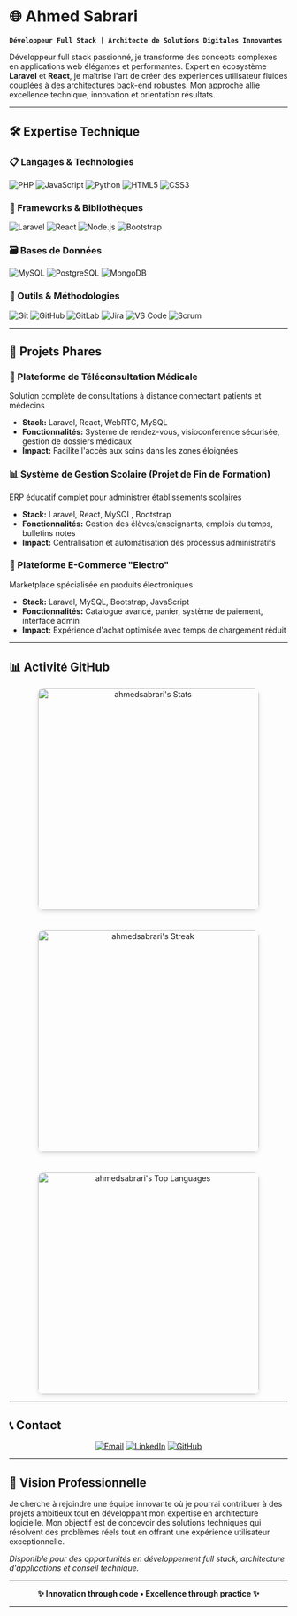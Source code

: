 # 🌐 Ahmed Sabrari  

**`Développeur Full Stack | Architecte de Solutions Digitales Innovantes`**

Développeur full stack passionné, je transforme des concepts complexes en applications web élégantes et performantes. Expert en écosystème **Laravel** et **React**, je maîtrise l'art de créer des expériences utilisateur fluides couplées à des architectures back-end robustes. Mon approche allie excellence technique, innovation et orientation résultats.

---

## 🛠️ **Expertise Technique**

### **📋 Langages & Technologies**
<div align="left">
  <img src="https://img.shields.io/badge/PHP-777BB4?style=for-the-badge&logo=php&logoColor=white" alt="PHP" />
  <img src="https://img.shields.io/badge/JavaScript-F7DF1E?style=for-the-badge&logo=javascript&logoColor=black" alt="JavaScript" />
  <img src="https://img.shields.io/badge/Python-3776AB?style=for-the-badge&logo=python&logoColor=white" alt="Python" />
  <img src="https://img.shields.io/badge/HTML5-E34F26?style=for-the-badge&logo=html5&logoColor=white" alt="HTML5" />
  <img src="https://img.shields.io/badge/CSS3-1572B6?style=for-the-badge&logo=css3&logoColor=white" alt="CSS3" />
</div>

### **🚀 Frameworks & Bibliothèques**
<div align="left">
  <img src="https://img.shields.io/badge/Laravel-FF2D20?style=for-the-badge&logo=laravel&logoColor=white" alt="Laravel" />
  <img src="https://img.shields.io/badge/React-20232A?style=for-the-badge&logo=react&logoColor=61DAFB" alt="React" />
  <img src="https://img.shields.io/badge/Node.js-339933?style=for-the-badge&logo=nodedotjs&logoColor=white" alt="Node.js" />
  <img src="https://img.shields.io/badge/Bootstrap-563D7C?style=for-the-badge&logo=bootstrap&logoColor=white" alt="Bootstrap" />
</div>

### **🗃️ Bases de Données**
<div align="left">
  <img src="https://img.shields.io/badge/MySQL-4479A1?style=for-the-badge&logo=mysql&logoColor=white" alt="MySQL" />
  <img src="https://img.shields.io/badge/PostgreSQL-4169E1?style=for-the-badge&logo=postgresql&logoColor=white" alt="PostgreSQL" />
  <img src="https://img.shields.io/badge/MongoDB-47A248?style=for-the-badge&logo=mongodb&logoColor=white" alt="MongoDB" />
</div>

### **🔧 Outils & Méthodologies**
<div align="left">
  <img src="https://img.shields.io/badge/Git-F05032?style=for-the-badge&logo=git&logoColor=white" alt="Git" />
  <img src="https://img.shields.io/badge/GitHub-181717?style=for-the-badge&logo=github&logoColor=white" alt="GitHub" />
  <img src="https://img.shields.io/badge/GitLab-FC6D26?style=for-the-badge&logo=gitlab&logoColor=white" alt="GitLab" />
  <img src="https://img.shields.io/badge/Jira-0052CC?style=for-the-badge&logo=jira&logoColor=white" alt="Jira" />
  <img src="https://img.shields.io/badge/VS_Code-007ACC?style=for-the-badge&logo=visual-studio-code&logoColor=white" alt="VS Code" />
  <img src="https://img.shields.io/badge/Scrum-6DB33F?style=for-the-badge&logo=scrumalliance&logoColor=white" alt="Scrum" />
</div>

---

## 🚀 **Projets Phares**

### **🏥 Plateforme de Téléconsultation Médicale**
Solution complète de consultations à distance connectant patients et médecins
- **Stack:** Laravel, React, WebRTC, MySQL
- **Fonctionnalités:** Système de rendez-vous, visioconférence sécurisée, gestion de dossiers médicaux
- **Impact:** Facilite l'accès aux soins dans les zones éloignées

### **📊 Système de Gestion Scolaire (Projet de Fin de Formation)**
ERP éducatif complet pour administrer établissements scolaires
- **Stack:** Laravel, React, MySQL, Bootstrap
- **Fonctionnalités:** Gestion des élèves/enseignants, emplois du temps, bulletins notes
- **Impact:** Centralisation et automatisation des processus administratifs

### **🛒 Plateforme E-Commerce "Electro"**
Marketplace spécialisée en produits électroniques
- **Stack:** Laravel, MySQL, Bootstrap, JavaScript
- **Fonctionnalités:** Catalogue avancé, panier, système de paiement, interface admin
- **Impact:** Expérience d'achat optimisée avec temps de chargement réduit

---

## 📊 **Activité GitHub**

<div align="center" style="display: flex; flex-direction: column; align-items: center;">

  <!-- GitHub Stats -->
  <img src="https://github-readme-stats.vercel.app/api?username=ahmedsabrari&theme=default&show_icons=true&hide_border=false&count_private=true" alt="ahmedsabrari's Stats" width="400" height="auto" style="border-radius: 10px; box-shadow: 0 4px 8px rgba(0,0,0,0.1); margin-bottom: 20px;">
  <br>
  <!-- GitHub Streak -->
  <img src="https://github-readme-streak-stats.herokuapp.com/?user=ahmedsabrari&theme=default&hide_border=false" alt="ahmedsabrari's Streak" width="400" height="auto" style="border-radius: 10px; box-shadow: 0 4px 8px rgba(0,0,0,0.1); margin-bottom: 20px;">
  <br>
  <!-- Top Languages -->
  <img src="https://github-readme-stats.vercel.app/api/top-langs/?username=ahmedsabrari&theme=default&show_icons=true&hide_border=false&layout=compact" alt="ahmedsabrari's Top Languages" width="400" height="auto" style="border-radius: 10px; box-shadow: 0 4px 8px rgba(0,0,0,0.1);">
  
</div>

---

## 📞 **Contact**

<div align="center">

[![Email](https://img.shields.io/badge/Email-sabrari.ahmed0@gmail.com-D14836?style=for-the-badge&logo=gmail&logoColor=white)](mailto:sabrari.ahmed0@gmail.com)
[![LinkedIn](https://img.shields.io/badge/LinkedIn-Ahmed_Sabrari-0077B5?style=for-the-badge&logo=linkedin&logoColor=white)](https://www.linkedin.com/in/ahmedsabrari)
[![GitHub](https://img.shields.io/badge/GitHub-ahmedsabrar-181717?style=for-the-badge&logo=github&logoColor=white)](https://github.com/ahmedsabrari)

</div>

---

## 🎯 **Vision Professionnelle**

Je cherche à rejoindre une équipe innovante où je pourrai contribuer à des projets ambitieux tout en développant mon expertise en architecture logicielle. Mon objectif est de concevoir des solutions techniques qui résolvent des problèmes réels tout en offrant une expérience utilisateur exceptionnelle.

*Disponible pour des opportunités en développement full stack, architecture d'applications et conseil technique.*

---

<div align="center">

**✨ Innovation through code • Excellence through practice ✨**

</div>

---
